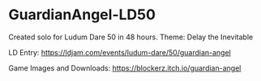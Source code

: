 # GuardianAngel-LD50
Created solo for Ludum Dare 50 in 48 hours. Theme: Delay the Inevitable 

LD Entry:
https://ldjam.com/events/ludum-dare/50/guardian-angel

Game Images and Downloads:
https://blockerz.itch.io/guardian-angel
